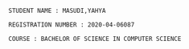     
    STUDENT NAME : MASUDI,YAHYA

    REGISTRATION NUMBER : 2020-04-06087

    COURSE : BACHELOR OF SCIENCE IN COMPUTER SCIENCE
